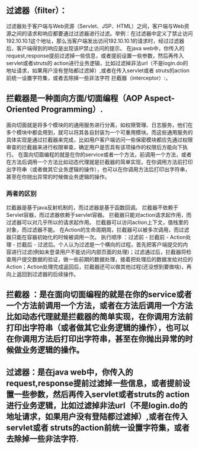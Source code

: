 ## 过滤器（filter）：
过滤器处于客户端与Web资源（Servlet、JSP、HTML）之间，客户端与Web资源之间的请求和响应都要通过过滤器进行过滤。举例：在过滤器中定义了禁止访问192.10.10.1这个地址，那么当客户端发出访问192.10.10.1的请求时，经过过滤器后，客户端得到的响应是出现该IP禁止访问的提示。
在java web中，你传入的request,response提前过滤掉一些信息，或者提前设置一些参数，然后再传入servlet或者struts的 action进行业务逻辑，比如过滤掉非法url（不是login.do的地址请求，如果用户没有登陆都过滤掉）,或者在传入servlet或者 struts的action前统一设置字符集，或者去除掉一些非法字符
拦截器（interceptor）:，

## 拦截器是一种面向方面/切面编程（AOP Aspect-Oriented Programming）.
面向切面就是将多个模块的的通用服务进行分离，如权限管理、日志服务，他们在多个模块中都会用到，就可以将其各自封装为一个可重用模块。而这些通用服务的具体实现是通过拦截器来完成，比如用户客户端访问一些保密模块都应先通过权限审查的拦截器来进行权限审查，确定用户是否具有该项操作的权限后方能向下执行。
在面向切面编程的就是在你的service或者一个方法，前调用一个方法，或者在方法后调用一个方法比如动态代理就是拦截器的简单实现，在你调用方法前打印出字符串（或者做其它业务逻辑的操作），也可以在你调用方法后打印出字符串，甚至在你抛出异常的时候做业务逻辑的操作。

### 两者的区别
拦截器是基于java反射机制的，而过滤器是基于函数回调。
拦截器不依赖于Servlet容器，而过滤器依赖于servlet容器。
拦截器只能对action请求起作用，而过滤器可以对几乎所以的请求起作用。
拦截器可以访问action上下文，值栈里的对象，而过滤器不能。
在Action的生命周期周，拦截器可以被多次调用，而过滤器只能在容器初始化的时候被调用一次。
执行顺序 ：过滤前 - 拦截前 - Action处理 - 拦截后 - 过滤后。个人认为过滤是一个横向的过程，首先把客户端提交的内容进行过滤(例如未登录用户不能访问内部页面的处理)；过滤通过后，拦截器将检查用户提交数据的验证，做一些前期的数据处理，接着把处理后的数据发给对应的Action；Action处理完成返回后，拦截器还可以做其他过程(还没想到要做啥)，再向上返回到过滤器的后续操作。

## 拦截器 ：是在面向切面编程的就是在你的service或者一个方法前调用一个方法，或者在方法后调用一个方法比如动态代理就是拦截器的简单实现，在你调用方法前打印出字符串（或者做其它业务逻辑的操作），也可以在你调用方法后打印出字符串，甚至在你抛出异常的时候做业务逻辑的操作。

## 过滤器：是在java web中，你传入的request,response提前过滤掉一些信息，或者提前设置一些参数，然后再传入servlet或者struts的 action进行业务逻辑，比如过滤掉非法url（不是login.do的地址请求，如果用户没有登陆都过滤掉）,或者在传入servlet或者 struts的action前统一设置字符集，或者去除掉一些非法字符.

